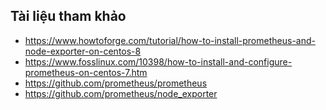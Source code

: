 

## Tài liệu tham khảo
- https://www.howtoforge.com/tutorial/how-to-install-prometheus-and-node-exporter-on-centos-8
- https://www.fosslinux.com/10398/how-to-install-and-configure-prometheus-on-centos-7.htm
- https://github.com/prometheus/prometheus
- https://github.com/prometheus/node_exporter
